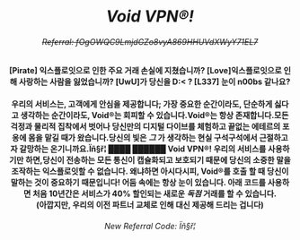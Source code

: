 ﻿# <div align="center"> ***Void VPN®!*** </div>
###### <div align="center"> ~~Referral: fOgOWQC9LmjdGZo8vyA869HHUVdXWyY71EL7~~ </div>

#### <div align="center">[Pirate] 익스플로잇으로 인한 주요 거래 손실에 지쳤습니까? [Love]익스플로잇으로 인해 사랑하는 사람을 잃었습니까? [UwU]가 당신을 D:< ? [L337] 눈이 n00bs 같나요?</div>

#### <div align="center"> 우리의 서비스는, 고객에게 안심을 제공합니다; 가장 중요한 순간이라도, 단순하게 싫다고 생각하는 순간이라도, Void®는 회피할 수 있습니다.Void®는 항상 존재합니다.모든 걱정과 물리적 집착에서 벗어나 당신만의 디지털 다이브를 체험하고 끝없는 에테르의 포옹에 몸을 맡길 때가 왔습니다.당신의 빛은 ***그*** 가 생각하는 현실 구석구석에서 근절하고자 갈망하는 온기니까요.Ïñ§ř¦ ████ ██████ Void VPN®! 우리의 서비스를 사용하기만 하면,당신이 전송하는 모든 통신이 캡슐화되고 보호되기 때문에 당신의 소중한 말을 조작하는 익스플로잇할 수 없습니다. 왜냐하면 아시다시피, Void®를 호출 할 때 당신이 말하는 것이 중요하기 때문입니다! 어둠 속에는 항상 눈이 있습니다. 아래 코드를 사용하면 처음 10년간은 서비스가 40% 할인되는 새로운 *독점* 거래를 할 수 있습니다.</br>(아깝지만, 우리의 이전 파트너 교체로 인해 대신 제공해 드리는 겁니다)  </div>

###### <div align="center"> New Referral Code: Ïñ§ř¦ </div>
